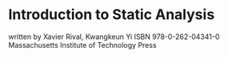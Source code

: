 # Introduction to Static Analysis
 written by Xavier Rival, Kwangkeun Yi
 ISBN 978-0-262-04341-0
 Massachusetts Institute of Technology Press
